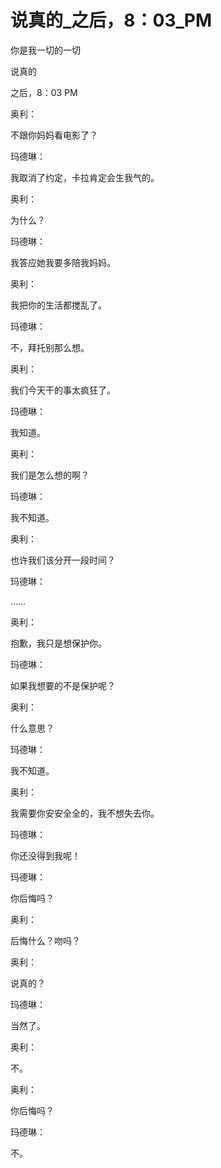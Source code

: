 # 说真的_之后，8：03_PM

你是我一切的一切

说真的

之后，8：03 PM

奥利：

不跟你妈妈看电影了？

玛德琳：

我取消了约定，卡拉肯定会生我气的。

奥利：

为什么？

玛德琳：

我答应她我要多陪我妈妈。

奥利：

我把你的生活都搅乱了。

玛德琳：

不，拜托别那么想。

奥利：

我们今天干的事太疯狂了。

玛德琳：

我知道。

奥利：

我们是怎么想的啊？

玛德琳：

我不知道。

奥利：

也许我们该分开一段时间？

玛德琳：

……

奥利：

抱歉，我只是想保护你。

玛德琳：

如果我想要的不是保护呢？

奥利：

什么意思？

玛德琳：

我不知道。

奥利：

我需要你安安全全的，我不想失去你。

玛德琳：

你还没得到我呢！

玛德琳：

你后悔吗？

奥利：

后悔什么？吻吗？

奥利：

说真的？

玛德琳：

当然了。

奥利：

不。

奥利：

你后悔吗？

玛德琳：

不。